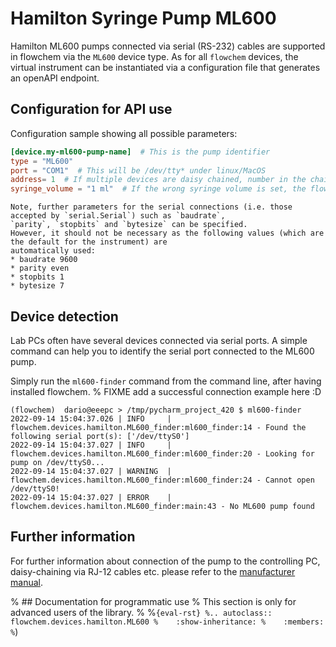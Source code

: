 # Hamilton Syringe Pump ML600

Hamilton ML600 pumps connected via serial (RS-232) cables are supported in flowchem via the `ML600` device type.
As for all `flowchem` devices, the virtual instrument can be instantiated via a configuration file that generates an
openAPI endpoint.


## Configuration for API use
Configuration sample showing all possible parameters:

```toml
[device.my-ml600-pump-name]  # This is the pump identifier
type = "ML600"
port = "COM1"  # This will be /dev/tty* under linux/MacOS
address= 1  # If multiple devices are daisy chained, number in the chain 1=first...
syringe_volume = "1 ml"  # If the wrong syringe volume is set, the flow rate will be wrong.
```

```{note} Serial connection parameters
Note, further parameters for the serial connections (i.e. those accepted by `serial.Serial`) such as `baudrate`,
`parity`, `stopbits` and `bytesize` can be specified.
However, it should not be necessary as the following values (which are the default for the instrument) are
automatically used:
* baudrate 9600
* parity even
* stopbits 1
* bytesize 7
```

## Device detection
Lab PCs often have several devices connected via serial ports.
A simple command can help you to identify the serial port connected to the ML600 pump.

Simply run the `ml600-finder` command from the command line, after having installed flowchem.
% FIXME add a successful connection example here :D
```shell
(flowchem)  dario@eeepc > /tmp/pycharm_project_420 $ ml600-finder
2022-09-14 15:04:37.026 | INFO     | flowchem.devices.hamilton.ML600_finder:ml600_finder:14 - Found the following serial port(s): ['/dev/ttyS0']
2022-09-14 15:04:37.027 | INFO     | flowchem.devices.hamilton.ML600_finder:ml600_finder:20 - Looking for pump on /dev/ttyS0...
2022-09-14 15:04:37.027 | WARNING  | flowchem.devices.hamilton.ML600_finder:ml600_finder:24 - Cannot open /dev/ttyS0!
2022-09-14 15:04:37.027 | ERROR    | flowchem.devices.hamilton.ML600_finder:main:43 - No ML600 pump found
```


## Further information
For further information about connection of the pump to the controlling PC, daisy-chaining via RJ-12 cables etc.
please refer to the [manufacturer manual](./Microlab-600-RS-232-Communication-Manual.pdf).


% ## Documentation for programmatic use
% This section is only for advanced users of the library.
%
%```{eval-rst}
%.. autoclass:: flowchem.devices.hamilton.ML600
%    :show-inheritance:
%    :members:
%```)
